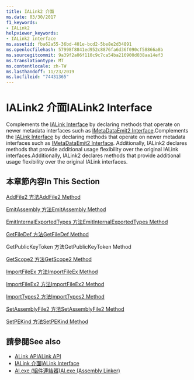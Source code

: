 ```yaml
---
title: IALink2 介面
ms.date: 03/30/2017
f1_keywords:
- IALink2
helpviewer_keywords:
- IALink2 interface
ms.assetid: fba62a55-36bd-401e-bcd2-5be8e2d34891
ms.openlocfilehash: 57998f8841ed952c8876fa6d36f090cf58866a8b
ms.sourcegitcommit: 9a39f2a06f110c9c7ca54ba216900d038aa14ef3
ms.translationtype: MT
ms.contentlocale: zh-TW
ms.lasthandoff: 11/23/2019
ms.locfileid: "74431365"
---
```

# <a name="ialink2-interface"></a><span data-ttu-id="c7646-102">IALink2 介面</span><span class="sxs-lookup"><span data-stu-id="c7646-102">IALink2 Interface</span></span>
<span data-ttu-id="c7646-103">Complements the [IALink Interface](ialink-interface.md) by declaring methods that operate on newer metadata interfaces such as [IMetaDataEmit2 Interface](../metadata/imetadataemit2-interface.md).</span><span class="sxs-lookup"><span data-stu-id="c7646-103">Complements the [IALink Interface](ialink-interface.md) by declaring methods that operate on newer metadata interfaces such as [IMetaDataEmit2 Interface](../metadata/imetadataemit2-interface.md).</span></span> <span data-ttu-id="c7646-104">Additionally, IALink2 declares methods that provide additional usage flexibility over the original IALink interfaces.</span><span class="sxs-lookup"><span data-stu-id="c7646-104">Additionally, IALink2 declares methods that provide additional usage flexibility over the original IALink interfaces.</span></span>  
  
## <a name="in-this-section"></a><span data-ttu-id="c7646-105">本章節內容</span><span class="sxs-lookup"><span data-stu-id="c7646-105">In This Section</span></span>  
 [<span data-ttu-id="c7646-106">AddFile2 方法</span><span class="sxs-lookup"><span data-stu-id="c7646-106">AddFile2 Method</span></span>](addfile2-method.md)  
  
 [<span data-ttu-id="c7646-107">EmitAssembly 方法</span><span class="sxs-lookup"><span data-stu-id="c7646-107">EmitAssembly Method</span></span>](emitassembly-method.md)  
  
 [<span data-ttu-id="c7646-108">EmitInternalExportedTypes 方法</span><span class="sxs-lookup"><span data-stu-id="c7646-108">EmitInternalExportedTypes Method</span></span>](emitinternalexportedtypes-method.md)  
  
 [<span data-ttu-id="c7646-109">GetFileDef 方法</span><span class="sxs-lookup"><span data-stu-id="c7646-109">GetFileDef Method</span></span>](getfiledef-method.md)  
  
 <span data-ttu-id="c7646-110">GetPublicKeyToken 方法</span><span class="sxs-lookup"><span data-stu-id="c7646-110">GetPublicKeyToken Method</span></span>  
  
 [<span data-ttu-id="c7646-111">GetScope2 方法</span><span class="sxs-lookup"><span data-stu-id="c7646-111">GetScope2 Method</span></span>](getscope2-method.md)  
  
 [<span data-ttu-id="c7646-112">ImportFileEx 方法</span><span class="sxs-lookup"><span data-stu-id="c7646-112">ImportFileEx Method</span></span>](importfileex-method.md)  
  
 [<span data-ttu-id="c7646-113">ImportFileEx2 方法</span><span class="sxs-lookup"><span data-stu-id="c7646-113">ImportFileEx2 Method</span></span>](importfileex2-method.md)  
  
 [<span data-ttu-id="c7646-114">ImportTypes2 方法</span><span class="sxs-lookup"><span data-stu-id="c7646-114">ImportTypes2 Method</span></span>](importtypes2-method.md)  
  
 [<span data-ttu-id="c7646-115">SetAssemblyFile2 方法</span><span class="sxs-lookup"><span data-stu-id="c7646-115">SetAssemblyFile2 Method</span></span>](setassemblyfile2-method.md)  
  
 [<span data-ttu-id="c7646-116">SetPEKind 方法</span><span class="sxs-lookup"><span data-stu-id="c7646-116">SetPEKind Method</span></span>](setpekind-method.md)  
  
## <a name="see-also"></a><span data-ttu-id="c7646-117">請參閱</span><span class="sxs-lookup"><span data-stu-id="c7646-117">See also</span></span>

- [<span data-ttu-id="c7646-118">ALink API</span><span class="sxs-lookup"><span data-stu-id="c7646-118">ALink API</span></span>](index.md)
- [<span data-ttu-id="c7646-119">IALink 介面</span><span class="sxs-lookup"><span data-stu-id="c7646-119">IALink Interface</span></span>](ialink-interface.md)
- [<span data-ttu-id="c7646-120">Al.exe (組件連結器)</span><span class="sxs-lookup"><span data-stu-id="c7646-120">Al.exe (Assembly Linker)</span></span>](../../tools/al-exe-assembly-linker.md)

